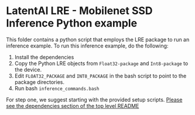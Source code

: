 # LatentAI LRE - Mobilenet SSD Inference Python example 

This folder contains a python script that employs the LRE package to run an inference example. To run this inference example, do the following:

1. Install the dependencies
2. Copy the Python LRE objects from `Float32-package` and `Int8-package` to the device.
3. Edit `FLOAT32_PACKAGE` and `INT8_PACKAGE` in the bash script to point to the package directories.
4. Run bash `inference_commands.bash`

For step one,  we suggest starting with the provided setup scripts. [Please see the dependencies section of the top level README](../../../README.md)
